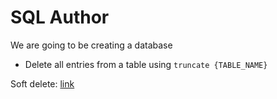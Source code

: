 # SQL Author

We are going to be creating a database

- Delete all entries from a table using `truncate {TABLE_NAME}`

Soft delete: [link](https://evilmartians.com/chronicles/soft-deletion-with-postgresql-but-with-logic-on-the-database)
